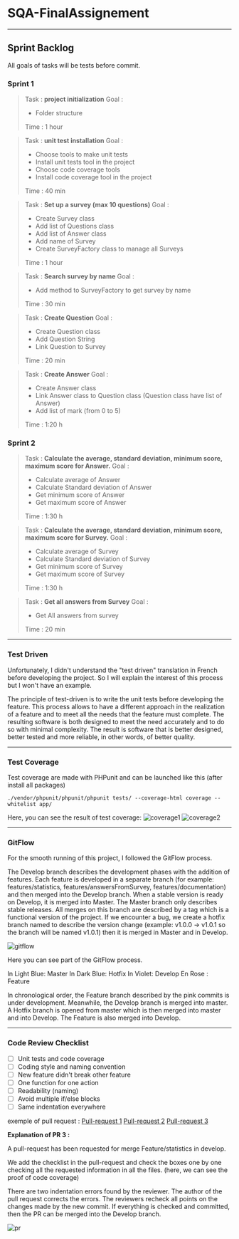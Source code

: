 # SQA-FinalAssignement
---
## Sprint Backlog

All goals of tasks will be tests before commit.

### Sprint 1

>Task : **project initialization**
>Goal : 
>- Folder structure
>
>Time : 1 hour

>Task : **unit test installation**
>Goal : 
>- Choose tools to make unit tests
>- Install unit tests tool in the project
>- Choose code coverage tools
>- Install code coverage tool in the project
>
>Time : 40 min

>Task : **Set up a survey (max 10 questions)**
>Goal :
>- Create Survey class
>- Add list of Questions class
>- Add list of Answer class
>- Add name of Survey
>- Create SurveyFactory class to manage all Surveys
>
>Time : 1 hour

>Task : **Search survey by name**
>Goal : 
>- Add method to SurveyFactory to get survey by name
>
>Time : 30 min

>Task : **Create Question**
>Goal : 
>- Create Question class
>- Add Question String
>- Link Question to Survey
>
>Time : 20 min

>Task : **Create Answer**
>Goal : 
>- Create Answer class
>- Link Answer class to Question class (Question class have list of Answer)
>- Add list of mark (from 0 to 5)
>
>Time : 1:20 h

### Sprint 2

>Task : **Calculate the average, standard deviation, minimum score, maximum score for Answer.**
>Goal : 
>- Calculate average of Answer
>- Calculate Standard deviation of Answer
>- Get minimum score of Answer
>- Get maximum score of Answer
>
>Time : 1:30 h

>Task : **Calculate the average, standard deviation, minimum score, maximum score for Survey.**
>Goal : 
>- Calculate average of Survey
>- Calculate Standard deviation of Survey
>- Get minimum score of Survey
>- Get maximum score of Survey
>
>Time : 1:30 h


>Task : **Get all answers from Survey**
>Goal : 
>- Get All answers from survey
>
>Time : 20 min

---
### Test Driven

Unfortunately, I didn't understand the "test driven" translation in French before developing the project. So I will explain the interest of this process but I won't have an example.

The principle of test-driven is to write the unit tests before developing the feature. This process allows to have a different approach in the realization of a feature and to meet all the needs that the feature must complete.
The resulting software is both designed to meet the need accurately and to do so with minimal complexity. The result is software that is better designed, better tested and more reliable, in other words, of better quality.

---
### Test Coverage

Test coverage are made with PHPunit and can be launched like this (after install all packages)
```
./vendor/phpunit/phpunit/phpunit tests/ --coverage-html coverage --whitelist app/
```

Here, you can see the result of test coverage:
![coverage1](code-coverage-1.png)
![coverage2](code-coverage-2.png)

---
### GitFlow

For the smooth running of this project, I followed the GitFlow process.

The Develop branch describes the development phases with the addition of features.
Each feature is developed in a separate branch (for example: features/statistics, features/answersFromSurvey, features/documentation) and then merged into the Develop branch.
When a stable version is ready on Develop, it is merged into Master.
The Master branch only describes stable releases. All merges on this branch are described by a tag which is a functional version of the project.
If we encounter a bug, we create a hotfix branch named to describe the version change (example: v1.0.0 -> v1.0.1 so the branch will be named v1.0.1) then it is merged in Master and in Develop.

![gitflow](git-flow.png)

Here you can see part of the GitFlow process.

In Light Blue: Master
In Dark Blue: Hotfix
In Violet: Develop
En Rose : Feature

In chronological order, the Feature branch described by the pink commits is under development.
Meanwhile, the Develop branch is merged into master. A Hotfix branch is opened from master which is then merged into master and into Develop. The Feature is also merged into Develop.


---
### Code Review Checklist

- [ ] Unit tests and code coverage
- [ ] Coding style and naming convention
- [ ] New feature didn't break other feature
- [ ] One function for one action
- [ ] Readability (naming)
- [ ] Avoid multiple if/else blocks
- [ ] Same indentation everywhere

exemple of pull request :
[Pull-request 1](https://github.com/EtiennePASSOT/SQA-FinalAssignement/pull/5)
[Pull-request 2](https://github.com/EtiennePASSOT/SQA-FinalAssignement/pull/6)
[Pull-request 3](https://github.com/EtiennePASSOT/SQA-FinalAssignement/pull/7)

**Explanation of PR 3 :**

A pull-request has been requested for merge Feature/statistics in develop.

We add the checklist in the pull-request and check the boxes one by one checking all the requested information in all the files. (here, we can see the proof of code coverage)

There are two indentation errors found by the reviewer.
The author of the pull request corrects the errors.
The reviewers recheck all points on the changes made by the new commit.
If everything is checked and committed, then the PR can be merged into the Develop branch.

![pr](pr.png)
